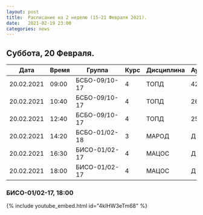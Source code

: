 ```yaml
---
layout: post
title:  Расписание на 2 неделю (15-21 Февраля 2021).
date:   2021-02-19 23:00
categories: news
---
```


## Суббота, 20 Февраля.

| Дата          | Время   | Группа        | Курс | Дисциплина  | Аудитория |
| ------------- | ------- | ------------- | ---- | ----------- | --------- |
|20.02.2021     |09:00    |БСБО-09/10-17  |4     |ТОПД         |426а       |
|20.02.2021     |10:40    |БСБО-09/10-17  |4     |ТОПД         |269        |
|20.02.2021     |12:40    |БСБО-09/10-17  |4     |ТОПД         |258а       |
|20.02.2021     |14:20    |БСБО-01/02-18  |3     |МАРОД        |Д          |
|20.02.2021     |16:30    |БИСО-01/02-17  |4     |МАЦОС        |Д          |
|20.02.2021     |18:00    |БИСО-01/02-17  |4     |МАЦОС        |Д          |

### БИСО-01/02-17, 18:00
{% include youtube_embed.html id="4kIHW3eTm68" %}
